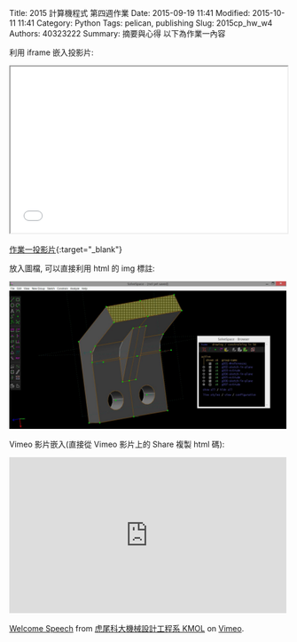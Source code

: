 Title: 2015 計算機程式 第四週作業
Date: 2015-09-19 11:41
Modified: 2015-10-11 11:41
Category: Python
Tags: pelican, publishing
Slug: 2015cp_hw_w4
Authors: 40323222
Summary: 摘要與心得
以下為作業一內容

利用 iframe 嵌入投影片:

<iframe src="simplest2.html" width="500" height="300"></iframe>

[作業一投影片](simplest2.html){:target="_blank"}

放入圖檔, 可以直接利用 html 的 img 標註:

<img src="https://raw.githubusercontent.com/40323222/40323222cphw/gh-pages/images/1.JPG" width="500" alt="3D 零件檢視"></img>

Vimeo 影片嵌入(直接從 Vimeo 影片上的 Share 複製 html 碼):

<iframe src="https://player.vimeo.com/video/137724068" width="500" height="281" frameborder="0" webkitallowfullscreen mozallowfullscreen allowfullscreen></iframe> <p><a href="https://vimeo.com/137724068">Welcome Speech</a> from <a href="https://vimeo.com/user24079973">虎尾科大機械設計工程系 KMOL</a> on <a href="https://vimeo.com">Vimeo</a>.</p>
